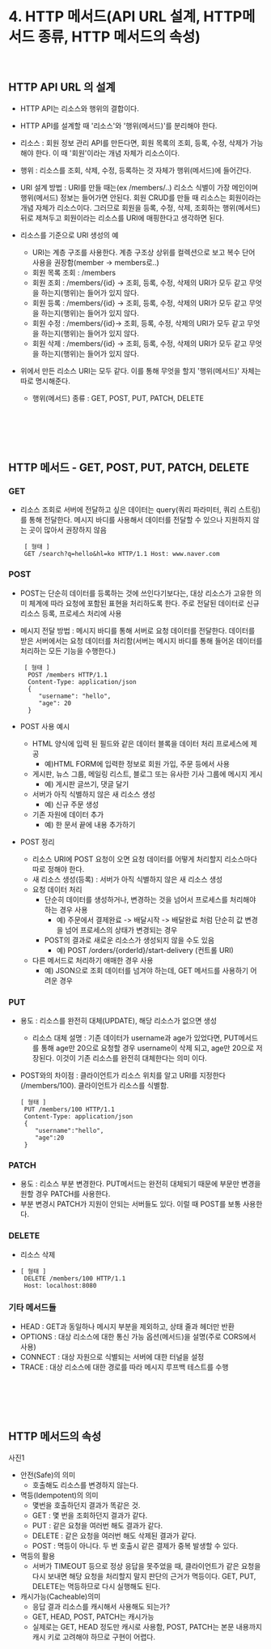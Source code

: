 # 4. HTTP 메서드(API URL 설계, HTTP메서드 종류, HTTP 메서드의 속성)

<br/>

## HTTP API URL 의 설계

- HTTP API는 리소스와 행위의 결합이다.
- HTTP API를 설계할 때 '리소스'와 '행위(메서드)'를 분리해야 한다.
- 리소스 : 회원 정보 관리 API를 만든다면, 회원 목록의 조회, 등록, 수정, 삭제가 가능해야 한다. 이 때 '회원'이라는 개념 자체가 리소스이다.
- 행위 : 리소스를 조회, 삭제, 수정, 등록하는 것 자체가 행위(메서드)에 들어간다.

- URI 설계 방법 : URI를 만들 때는(ex /members/..) 리소스 식별이 가장 메인이며 행위(메서드) 정보는 들어가면 안된다. 회원 CRUD를 만들 때 리소스는 회원이라는 개념 자체가 리소스이다. 그러므로 회원을 등록, 수정, 삭제, 조회하는 행위(메서드) 뒤로 제쳐두고 회원이라는 리소스를 URI에 매핑한다고 생각하면 된다.

- 리소스를 기준으로 URI 생성의 예

  - URI는 계층 구조를 사용한다. 계층 구조상 상위를 컬렉션으로 보고 복수 단어 사용을 권장함(member -> members로..)
  - 회원 목록 조회 : /members
  - 회원 조회 : /members/{id} -> 조회, 등록, 수정, 삭제의 URI가 모두 같고 무엇을 하는지(행위)는 들어가 있지 않다.
  - 회원 등록 : /members/{id} -> 조회, 등록, 수정, 삭제의 URI가 모두 같고 무엇을 하는지(행위)는 들어가 있지 않다.
  - 회원 수정 : /members/{id}-> 조회, 등록, 수정, 삭제의 URI가 모두 같고 무엇을 하는지(행위)는 들어가 있지 않다.
  - 회원 삭제 : /members/{id} -> 조회, 등록, 수정, 삭제의 URI가 모두 같고 무엇을 하는지(행위)는 들어가 있지 않다.

- 위에서 만든 리소스 URI는 모두 같다. 이를 통해 무엇을 할지 '행위(메서드)' 자체는 따로 명시해준다.
  - 행위(메서드) 종류 : GET, POST, PUT, PATCH, DELETE

<br/><br/><br/><br/>

## HTTP 메서드 - GET, POST, PUT, PATCH, DELETE

### GET

- 리소스 조회로 서버에 전달하고 싶은 데이터는 query(쿼리 파라미터, 쿼리 스트링)를 통해 전달한다. 메시지 바디를 사용해서 데이터를 전달할 수 있으나 지원하지 않는 곳이 많아서 권장하지 않음

       [ 형태 ]
       GET /search?q=hello&hl=ko HTTP/1.1 Host: www.naver.com

### POST

- POST는 단순히 데이터를 등록하는 것에 쓰인다기보다는, 대상 리소스가 고유한 의미 체계에 따라 요청에 포함된 표현을 처리하도록 한다. 주로 전달된 데이터로 신규 리소스 등록, 프로세스 처리에 사용
- 메시지 전달 방법 : 메시지 바디를 통해 서버로 요청 데이터를 전달한다. 데이터를 받은 서버에서는 요청 데이터를 처리함(서버는 메시지 바디를 통해 들어온 데이터를 처리하는 모든 기능을 수행한다.)

       [ 형태 ]
        POST /members HTTP/1.1
        Content-Type: application/json
        {
           "username": "hello",
           "age": 20
        }
  
- POST 사용 예시
  - HTML 양식에 입력 된 필드와 같은 데이터 블록을 데이터 처리 프로세스에 제공
    - 예)HTML FORM에 입력한 정보로 회원 가입, 주문 등에서 사용
  - 게시판, 뉴스 그룹, 메일링 리스트, 블로그 또는 유사한 기사 그룹에 메시지 게시
    - 예) 게시판 글쓰기, 댓글 달기
  - 서버가 아직 식별하지 않은 새 리소스 생성
    - 예) 신규 주문 생성
  - 기존 자원에 데이터 추가
    - 예) 한 문서 끝에 내용 추가하기
- POST 정리
  - 리소스 URI에 POST 요청이 오면 요청 데이터를 어떻게 처리할지 리소스마다 따로 정해야 한다.
  - 새 리소스 생성(등록) : 서버가 아직 식별하지 않은 새 리소스 생성
  - 요청 데이터 처리
    - 단순히 데이터를 생성하거나, 변경하는 것을 넘어서 프로세스를 처리해야 하는 경우 사용
      - 예) 주문에서 결제완료 -> 배달시작 -> 배달완료 처럼 단순히 값 변경을 넘어 프로세스의 상태가 변경되는 경우
    - POST의 결과로 새로운 리소스가 생성되지 않을 수도 있음
      - 예) POST /orders/{orderId}/start-delivery (컨트롤 URI)
  - 다른 메서드로 처리하기 애매한 경우 사용
    - 예) JSON으로 조회 데이터를 넘겨야 하는데, GET 메서드를 사용하기 어려운 경우

### PUT

- 용도 : 리소스를 완전히 대체(UPDATE), 해당 리소스가 없으면 생성
  - 리소스 대체 설명 : 기존 데이터가 username과 age가 있었다면, PUT메서드를 통해 age만 20으로 요청할 경우 username이 삭제 되고, age만 20으로 저장된다. 이것이 기존 리소스를 완전히 대체한다는 의미 이다.
- POST와의 차이점 : 클라이언트가 리소스 위치를 알고 URI를 지정한다(/members/100). 클라이언트가 리소스를 식별함.

      [ 형태 ]
       PUT /members/100 HTTP/1.1
       Content-Type: application/json
       {
          "username":"hello",
          "age":20
       }

### PATCH

- 용도 : 리소스 부분 변경한다. PUT메서드는 완전히 대체되기 때문에 부문만 변경을 원할 경우 PATCH를 사용한다.
- 부분 변경시 PATCH가 지원이 안되는 서버들도 있다. 이럴 때 POST를 보통 사용한다.

### DELETE

- 리소스 삭제
- 
      [ 형태 ]
       DELETE /members/100 HTTP/1.1
       Host: localhost:8080

### 기타 메서드들

- HEAD : GET과 동일하나 메시지 부분을 제외하고, 상태 줄과 헤더만 반환
- OPTIONS : 대상 리소스에 대한 통신 가능 옵션(메서드)을 설명(주로 CORS에서 사용)
- CONNECT : 대상 자원으로 식별되는 서버에 대한 터널을 설정
- TRACE : 대상 리소스에 대한 경로를 따라 메시지 루프백 테스트를 수행

<br/><br/><br/><br/>

## HTTP 메서드의 속성

사진1

- 안전(Safe)의 의미
  - 호출해도 리소스를 변경하지 않는다.
- 멱등(Idempotent)의 의미
  - 몇번을 호출하던지 결과가 똑같은 것.
  - GET : 몇 번을 조회하던지 결과가 같다.
  - PUT : 같은 요청을 여러번 해도 결과가 같다.
  - DELETE : 같은 요청을 여러번 해도 삭제된 결과가 같다.
  - POST : 멱등이 아니다. 두 번 호출시 같은 결제가 중복 발생할 수 있다.
- 멱등의 활용
  - 서버가 TIMEOUT 등으로 정상 응답을 못주었을 때, 클라이언트가 같은 요청을 다시 보내면 해당 요청을 처리할지 말지 판단의 근거가 멱등이다. GET, PUT, DELETE는 멱등하므로 다시 실행해도 된다.
- 캐시가능(Cacheable)의미
  - 응답 결과 리소스를 캐시해서 사용해도 되는가?
  - GET, HEAD, POST, PATCH는 캐시가능
  - 실제로는 GET, HEAD 정도만 캐시로 사용함, POST, PATCH는 본문 내용까지 캐시 키로 고려해야 하므로 구현이 어렵다.
